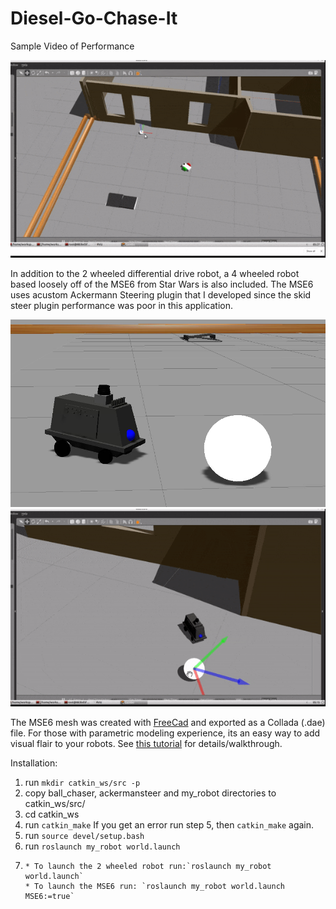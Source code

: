 # Diesel-Go-Chase-It

Sample Video of Performance


![2Wheel](/2Wheel.gif)



In addition to the 2 wheeled differential drive robot, a 4 wheeled robot based loosely off of the MSE6 from Star Wars is also included. The MSE6 uses acustom Ackermann Steering plugin that I developed since the skid steer plugin performance was poor in this application.


![MSE6](/MSE6.png)
![MSE6](/MSE6.gif)


The MSE6 mesh was created with [FreeCad](https://www.freecadweb.org/) and exported as a Collada (.dae) file. For those with parametric modeling experience, its an easy way to add visual flair to your robots. See [this tutorial](http://gazebosim.org/tutorials?tut=guided_i2) for details/walkthrough.

Installation:
1. run  `mkdir catkin_ws/src -p`
2. copy ball_chaser, ackermansteer and my_robot directories to catkin_ws/src/
3. cd catkin_ws
4. run `catkin_make` If you get an error run step 5, then `catkin_make` again.
5. run `source devel/setup.bash`
6. run `roslaunch my_robot world.launch`
7. 
       * To launch the 2 wheeled robot run:`roslaunch my_robot world.launch`
       * To launch the MSE6 run: `roslaunch my_robot world.launch MSE6:=true` 
